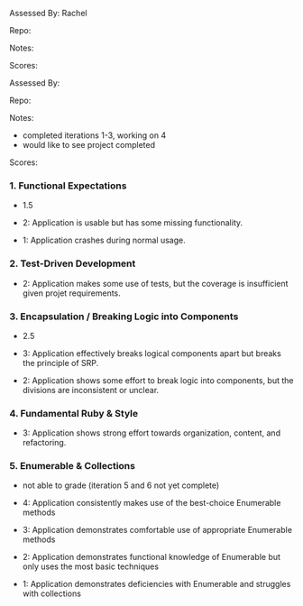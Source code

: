 Assessed By: Rachel

Repo:

Notes:

Scores:


Assessed By:

Repo:

Notes:

* completed iterations 1-3, working on 4
* would like to see project completed

Scores:


### 1. Functional Expectations

* 1.5

* 2: Application is usable but has some missing functionality.
* 1: Application crashes during normal usage.

### 2. Test-Driven Development

* 2: Application makes some use of tests, but the coverage is insufficient given projet requirements.

### 3. Encapsulation / Breaking Logic into Components

* 2.5

* 3: Application effectively breaks logical components apart but breaks the principle of SRP.
* 2: Application shows some effort to break logic into components, but the divisions are inconsistent or unclear.

### 4. Fundamental Ruby & Style

* 3:  Application shows strong effort towards organization, content, and refactoring.

### 5. Enumerable & Collections

* not able to grade (iteration 5 and 6 not yet complete)

* 4: Application consistently makes use of the best-choice Enumerable methods
* 3: Application demonstrates comfortable use of appropriate Enumerable methods
* 2: Application demonstrates functional knowledge of Enumerable but only uses the most basic techniques
* 1: Application demonstrates deficiencies with Enumerable and struggles with collections
